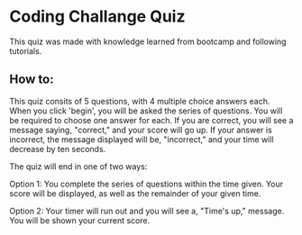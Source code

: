 # Coding Challange Quiz

This quiz was made with knowledge learned from bootcamp and following tutorials.

## How to:
This quiz consits of 5 questions, with 4 multiple choice answers each. When you click 'begin', you will be asked the series of questions. You will be required to choose one answer for each. If you are correct, you will see a message saying, "correct," and your score will go up. If your answer is incorrect, the message displayed will be, "incorrect," and your time will decrease by ten seconds.

The quiz will end in one of two ways:

Option 1: You complete the series of questions within the time given. Your score will be displayed, as well as the remainder of your given time.

Option 2: Your timer will run out and you will see a, "Time's up," message. You will be shown your current score.

